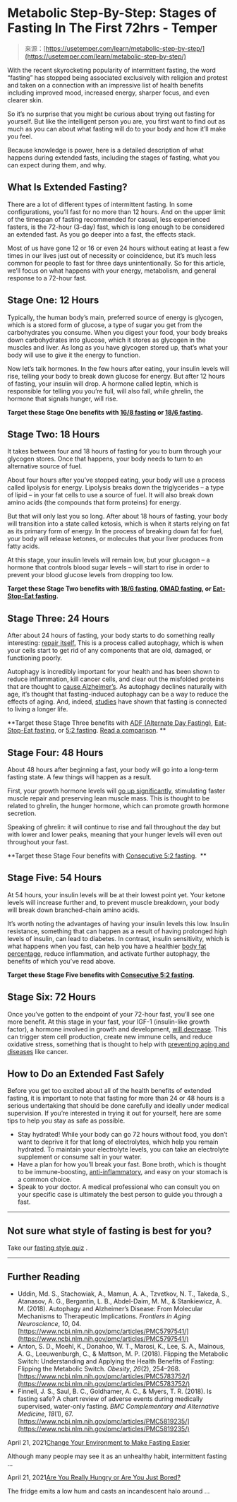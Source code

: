 <!--yml
category: 未分类
date: 2024-05-27 15:12:20
-->

# Metabolic Step-By-Step: Stages of Fasting In The First 72hrs - Temper

> 来源：[https://usetemper.com/learn/metabolic-step-by-step/](https://usetemper.com/learn/metabolic-step-by-step/)

With the recent skyrocketing popularity of intermittent fasting, the word “fasting” has stopped being associated exclusively with religion and protest and taken on a connection with an impressive list of health benefits including improved mood, increased energy, sharper focus, and even clearer skin.

So it’s no surprise that you might be curious about trying out fasting for yourself. But like the intelligent person you are, you first want to find out as much as you can about what fasting will do to your body and how it’ll make you feel.

Because knowledge is power, here is a detailed description of what happens during extended fasts, including the stages of fasting, what you can expect during them, and why.

## What Is Extended Fasting?

There are a lot of different types of intermittent fasting. In some configurations, you’ll fast for no more than 12 hours. And on the upper limit of the timespan of fasting recommended for casual, less experienced fasters, is the 72-hour (3-day) fast, which is long enough to be considered an extended fast. As you go deeper into a fast, the effects stack.

Most of us have gone 12 or 16 or even 24 hours without eating at least a few times in our lives just out of necessity or coincidence, but it’s much less common for people to fast for three days unintentionally. So for this article, we’ll focus on what happens with your energy, metabolism, and general response to a 72-hour fast.

## Stage One: 12 Hours

Typically, the human body’s main, preferred source of energy is glycogen, which is a stored form of glucose, a type of sugar you get from the carbohydrates you consume. When you digest your food, your body breaks down carbohydrates into glucose, which it stores as glycogen in the muscles and liver. As long as you have glycogen stored up, that’s what your body will use to give it the energy to function.

Now let’s talk hormones. In the few hours after eating, your insulin levels will rise, telling your body to break down glucose for energy. But after 12 hours of fasting, your insulin will drop. A hormone called leptin, which is responsible for telling you you’re full, will also fall, while ghrelin, the hormone that signals hunger, will rise. 

**Target these Stage One benefits with [16/8 fasting](https://wordpress.usetemper.com/learn/what-is-16-8-fasting/) or [18/6 fasting](https://wordpress.usetemper.com/learn/what-is-18-6-fasting/).**

## Stage Two: 18 Hours

It takes between four and 18 hours of fasting for you to burn through your glycogen stores. Once that happens, your body needs to turn to an alternative source of fuel. 

About four hours after you’ve stopped eating, your body will use a process called lipolysis for energy. Lipolysis breaks down the triglycerides – a type of lipid – in your fat cells to use a source of fuel. It will also break down amino acids (the compounds that form proteins) for energy.

But that will only last you so long. After about 18 hours of fasting, your body will transition into a state called ketosis, which is when it starts relying on fat as its primary form of energy. In the process of breaking down fat for fuel, your body will release ketones, or molecules that your liver produces from fatty acids. 

At this stage, your insulin levels will remain low, but your glucagon – a hormone that controls blood sugar levels – will start to rise in order to prevent your blood glucose levels from dropping too low.

**Target these Stage Two benefits with [18/6 fasting](https://wordpress.usetemper.com/learn/what-is-18-6-fasting/), [OMAD fasting](https://wordpress.usetemper.com/learn/omad-why-eat-only-one-meal-a-day/), or [Eat-Stop-Eat fasting](https://wordpress.usetemper.com/learn/what-is-eat-stop-eat/).**

## Stage Three: 24 Hours

After about 24 hours of fasting, your body starts to do something really interesting: [repair itself.](https://www.tandfonline.com/doi/full/10.1080/15548627.2016.1271513) This is a process called autophagy, which is when your cells start to get rid of any components that are old, damaged, or functioning poorly. 

Autophagy is incredibly important for your health and has been shown to reduce inflammation, kill cancer cells, and clear out the misfolded proteins that are thought to [cause Alzheimer’s](https://pubmed.ncbi.nlm.nih.gov/25870960/). As autophagy declines naturally with age, it’s thought that fasting-induced autophagy can be a way to reduce the effects of aging. And, indeed, [studies](https://www.ncbi.nlm.nih.gov/pmc/articles/PMC4254402/) have shown that fasting is connected to living a longer life.

**Target these Stage Three benefits with [ADF (Alternate Day Fasting)](https://wordpress.usetemper.com/learn/what-is-alternate-day-fasting-adf/), [Eat-Stop-Eat fasting](https://wordpress.usetemper.com/learn/what-is-eat-stop-eat/), or [5:2 fasting](https://wordpress.usetemper.com/learn/5-2-fasting/). [Read a comparison](https://wordpress.usetemper.com/learn/three-different-ways-to-fast-for-24-hours/). **

## Stage Four: 48 Hours

About 48 hours after beginning a fast, your body will go into a long-term fasting state. A few things will happen as a result.

First, your growth hormone levels will [go up significantly](https://academic.oup.com/jcem/article-abstract/74/4/757/3004645?redirectedFrom=fulltext), stimulating faster muscle repair and preserving lean muscle mass. This is thought to be related to ghrelin, the hunger hormone, which can promote growth hormone secretion. 

Speaking of ghrelin: it will continue to rise and fall throughout the day but with lower and lower peaks, meaning that your hunger levels will even out throughout your fast.

**Target these Stage Four benefits with [Consecutive 5:2 fasting](https://wordpress.usetemper.com/learn/5-2-fasting/).  **

## Stage Five: 54 Hours

At 54 hours, your insulin levels will be at their lowest point yet. Your ketone levels will increase further and, to prevent muscle breakdown, your body will break down branched-chain amino acids. 

It’s worth noting the advantages of having your insulin levels this low. Insulin resistance, something that can happen as a result of having prolonged high levels of insulin, can lead to diabetes. In contrast, insulin sensitivity, which is what happens when you fast, can help you have a healthier [body fat percentage](https://www.ncbi.nlm.nih.gov/pubmed/19904628), reduce inflammation, and activate further autophagy, the benefits of which you’ve read above. 

**Target these Stage Five benefits with [**Consecutive** 5:2 fasting](https://wordpress.usetemper.com/learn/5-2-fasting/).**

## Stage Six: 72 Hours

Once you’ve gotten to the endpoint of your 72-hour fast, you’ll see one more benefit. At this stage in your fast, your IGF-1 (insulin-like growth factor), a hormone involved in growth and development, [will decrease](https://pubmed.ncbi.nlm.nih.gov/24905167/). This can trigger stem cell production, create new immune cells, and reduce oxidative stress, something that is thought to help with [preventing aging and diseases](https://www.ncbi.nlm.nih.gov/pmc/articles/PMC2673798/) like cancer. 

## How to Do an Extended Fast Safely

Before you get too excited about all of the health benefits of extended fasting, it is important to note that fasting for more than 24 or 48 hours is a serious undertaking that should be done carefully and ideally under medical supervision. If you’re interested in trying it out for yourself, here are some tips to help you stay as safe as possible.

*   Stay hydrated! While your body can go 72 hours without food, you don’t want to deprive it for that long of electrolytes, which help you remain hydrated. To maintain your electrolyte levels, you can take an electrolyte supplement or consume salt in your water.
*   Have a plan for how you’ll break your fast. Bone broth, which is thought to be immune-boosting, [anti-inflammatory](https://www.health.harvard.edu/healthy-eating/whats-the-scoop-on-bone-soup), and easy on your stomach is a common choice.
*   Speak to your doctor. A medical professional who can consult you on your specific case is ultimately the best person to guide you through a fast.

* * *

## Not sure what style of fasting is best for you?
Take our [fasting style quiz](https://form.typeform.com/to/tkZwIfMS?utm_source=xxxxx&utm_medium=xxxxx&utm_campaign=xxxxx&utm_term=xxxxx&utm_content=xxxxx&typeform-medium=embed-snippet) .

* * *

## Further Reading

*   Uddin, Md. S., Stachowiak, A., Mamun, A. A., Tzvetkov, N. T., Takeda, S., Atanasov, A. G., Bergantin, L. B., Abdel-Daim, M. M., & Stankiewicz, A. M. (2018). Autophagy and Alzheimer’s Disease: From Molecular Mechanisms to Therapeutic Implications. *Frontiers in Aging Neuroscience*, *10*, 04\. [https://www.ncbi.nlm.nih.gov/pmc/articles/PMC5797541/](https://www.ncbi.nlm.nih.gov/pmc/articles/PMC5797541/)
*   Anton, S. D., Moehl, K., Donahoo, W. T., Marosi, K., Lee, S. A., Mainous, A. G., Leeuwenburgh, C., & Mattson, M. P. (2018). Flipping the Metabolic Switch: Understanding and Applying the Health Benefits of Fasting: Flipping the Metabolic Switch. *Obesity*, *26*(2), 254–268\. [https://www.ncbi.nlm.nih.gov/pmc/articles/PMC5783752/](https://www.ncbi.nlm.nih.gov/pmc/articles/PMC5783752/)
*   Finnell, J. S., Saul, B. C., Goldhamer, A. C., & Myers, T. R. (2018). Is fasting safe? A chart review of adverse events during medically supervised, water-only fasting. *BMC Complementary and Alternative Medicine*, *18*(1), 67\. [https://www.ncbi.nlm.nih.gov/pmc/articles/PMC5819235/](https://www.ncbi.nlm.nih.gov/pmc/articles/PMC5819235/)

April 21, 2021[Change Your Environment to Make Fasting Easier](https://usetemper.com/learn/change-your-environment-to-make-fasting-easier/)

Although many people may see it as an unhealthy habit, intermittent fasting …

April 21, 2021[Are You Really Hungry or Are You Just Bored?](https://usetemper.com/learn/are-really-you-hungry-or-are-you-just-bored/)

The fridge emits a low hum and casts an incandescent halo around …